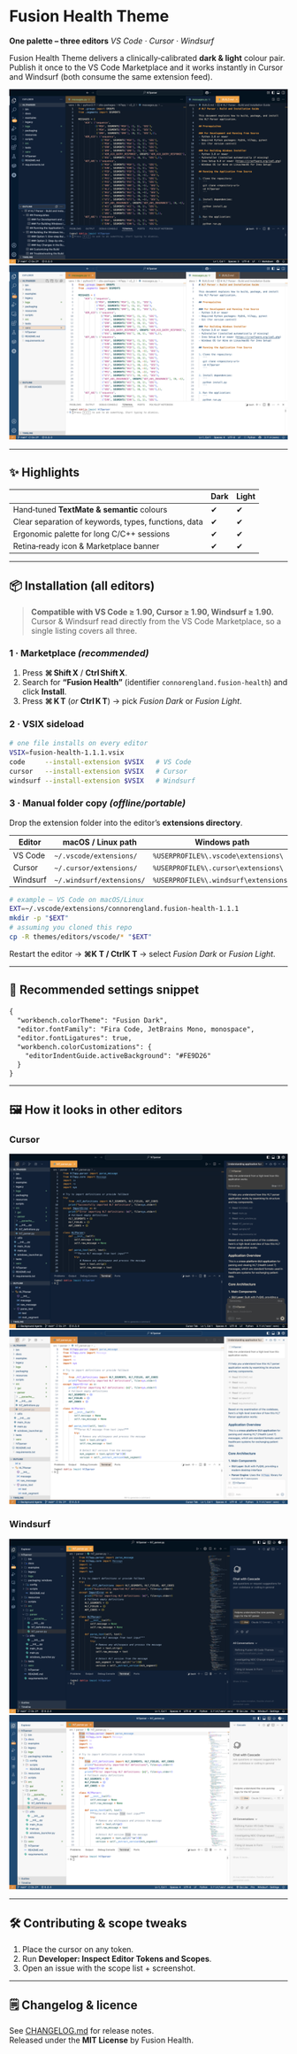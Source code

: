 # Fusion Health Theme

**One palette – three editors**  *VS Code · Cursor · Windsurf*

Fusion Health Theme delivers a clinically‑calibrated **dark & light** colour pair.\
Publish it once to the VS Code Marketplace and it works instantly in Cursor and Windsurf (both consume the same extension feed).

![Fusion Dark Theme Preview](images/preview-dark.png)
![Fusion Light Theme Preview](images/preview-light.png)

---

## ✨ Highlights

|                                                      | Dark | Light |
| ---------------------------------------------------- | ---- | ----- |
| Hand‑tuned **TextMate & semantic** colours           | ✔    | ✔     |
| Clear separation of keywords, types, functions, data | ✔    | ✔     |
| Ergonomic palette for long C/C++ sessions            | ✔    | ✔     |
| Retina‑ready icon & Marketplace banner               | ✔    | ✔     |

---

## 📦 Installation (all editors)

> **Compatible with VS Code ≥ 1.90, Cursor ≥ 1.90, Windsurf ≥ 1.90.**\
> Cursor & Windsurf read directly from the VS Code Marketplace, so a single listing covers all three.

### 1 · Marketplace *(recommended)*

1. Press **⌘ Shift X** / **Ctrl Shift X**.
2. Search for **“Fusion Health”** (identifier `connorengland.fusion-health`) and click **Install**.
3. Press **⌘ K T** (*or* **Ctrl K T**) → pick *Fusion Dark* or *Fusion Light*.

### 2 · VSIX sideload

```bash
# one file installs on every editor
VSIX=fusion-health-1.1.1.vsix
code     --install-extension $VSIX   # VS Code
cursor   --install-extension $VSIX   # Cursor
windsurf --install-extension $VSIX   # Windsurf
```

### 3 · Manual folder copy *(offline/portable)*

Drop the extension folder into the editor’s **extensions directory**.

| Editor   | macOS / Linux path        | Windows path                          |
| -------- | ------------------------- | ------------------------------------- |
| VS Code  | `~/.vscode/extensions/`   | `%USERPROFILE%\.vscode\extensions\`   |
| Cursor   | `~/.cursor/extensions/`   | `%USERPROFILE%\.cursor\extensions\`   |
| Windsurf | `~/.windsurf/extensions/` | `%USERPROFILE%\.windsurf\extensions\` |

```bash
# example – VS Code on macOS/Linux
EXT=~/.vscode/extensions/connorengland.fusion-health-1.1.1
mkdir -p "$EXT"
# assuming you cloned this repo
cp -R themes/editors/vscode/* "$EXT"
```

Restart the editor → **⌘K T / CtrlK T** → select *Fusion Dark* or *Fusion Light*.

---

## 🔧 Recommended settings snippet

```jsonc
{
  "workbench.colorTheme": "Fusion Dark",
  "editor.fontFamily": "Fira Code, JetBrains Mono, monospace",
  "editor.fontLigatures": true,
  "workbench.colorCustomizations": {
    "editorIndentGuide.activeBackground": "#FE9D26"
  }
}
```

---

## 🖼️ How it looks in other editors

### Cursor
![Fusion Dark in Cursor](images/preview-dark-cursor.png)
![Fusion Light in Cursor](images/preview-light-cursor.png)

### Windsurf
![Fusion Dark in Windsurf](images/preview-dark-windsurf.png)
![Fusion Light in Windsurf](images/preview-light-windsurf.png)

---

## 🛠️ Contributing & scope tweaks

1. Place the cursor on any token.
2. Run **Developer: Inspect Editor Tokens and Scopes**.
3. Open an issue with the scope list + screenshot.

---

## 🗒️ Changelog & licence

See [CHANGELOG.md](../CHANGELOG.md) for release notes.\
Released under the **MIT License** by Fusion Health.

